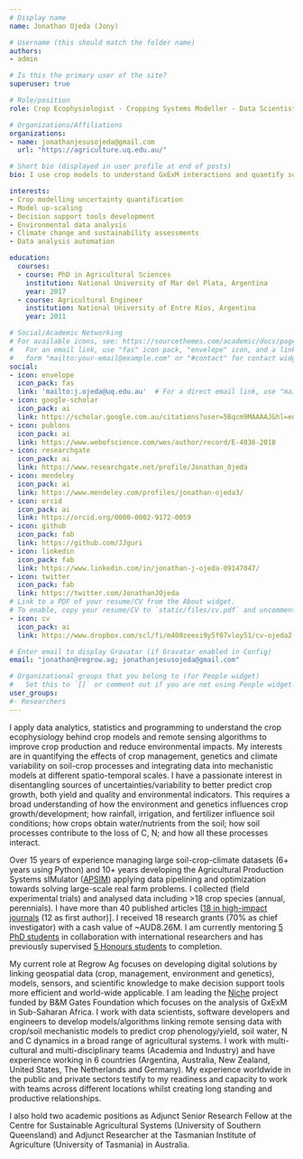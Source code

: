 ```yaml
---
# Display name
name: Jonathan Ojeda (Jony)

# Username (this should match the folder name)
authors:
- admin

# Is this the primary user of the site?
superuser: true

# Role/position
role: Crop Ecophysiologist - Cropping Systems Modeller - Data Scientist

# Organizations/Affiliations
organizations:
- name: jonathanjesusojeda@gmail.com
  url: "https://agriculture.uq.edu.au/"

# Short bio (displayed in user profile at end of posts)
bio: I use crop models to understand GxExM interactions and quantify sources of uncertainties in agricultural predictions.

interests:
- Crop modelling uncertainty quantification
- Model up-scaling
- Decision support tools development
- Environmental data analysis
- Climate change and sustainability assessments
- Data analysis automation

education:
  courses:
  - course: PhD in Agricultural Sciences
    institution: National University of Mar del Plata, Argentina
    year: 2017
  - course: Agricultural Engineer
    institution: National University of Entre Ríos, Argentina
    year: 2011

# Social/Academic Networking
# For available icons, see: https://sourcethemes.com/academic/docs/page-builder/#icons
#   For an email link, use "fas" icon pack, "envelope" icon, and a link in the
#   form "mailto:your-email@example.com" or "#contact" for contact widget.
social:
- icon: envelope
  icon_pack: fas
  link: 'mailto:j.ojeda@uq.edu.au'  # For a direct email link, use "mailto:test@example.org".
- icon: google-scholar
  icon_pack: ai
  link: https://scholar.google.com.au/citations?user=5Bqcm9MAAAAJ&hl=en
- icon: publons
  icon_pack: ai
  link: https://www.webofscience.com/wos/author/record/E-4036-2018
- icon: researchgate
  icon_pack: ai
  link: https://www.researchgate.net/profile/Jonathan_Ojeda
- icon: mendeley
  icon_pack: ai
  link: https://www.mendeley.com/profiles/jonathan-ojeda3/
- icon: orcid
  icon_pack: ai
  link: https://orcid.org/0000-0002-9172-0059
- icon: github
  icon_pack: fab
  link: https://github.com/JJguri
- icon: linkedin
  icon_pack: fab
  link: https://www.linkedin.com/in/jonathan-j-ojeda-09147047/
- icon: twitter
  icon_pack: fab
  link: https://twitter.com/JonathanJOjeda
# Link to a PDF of your resume/CV from the About widget.
# To enable, copy your resume/CV to `static/files/cv.pdf` and uncomment the lines below.
- icon: cv
  icon_pack: ai
  link: https://www.dropbox.com/scl/fi/m400zeexi9y5f07vloy51/cv-ojeda2.pdf?rlkey=299lcp105mt0cv0wiw1nw2qq1&dl=0

# Enter email to display Gravatar (if Gravatar enabled in Config)
email: "jonathan@regrow.ag; jonathanjesusojeda@gmail.com"

# Organizational groups that you belong to (for People widget)
#   Set this to `[]` or comment out if you are not using People widget.
user_groups:
#- Researchers
---
```


I apply data analytics, statistics and programming to understand the crop ecophysiology behind crop models and remote 
sensing algorithms to improve crop production and reduce environmental impacts. My interests are in quantifying the 
effects of crop management, genetics and climate variability on soil-crop processes and integrating data into mechanistic 
models at different spatio-temporal scales. I have a passionate interest in disentangling sources of uncertainties/variability 
to better predict crop growth, both yield and quality and environmental indicators. This requires a broad understanding of 
how the environment and genetics influences crop growth/development; how rainfall, irrigation, and fertilizer influence 
soil conditions; how crops obtain water/nutrients from the soil; how soil processes contribute to the loss of C, N; and 
how all these processes interact.

Over 15 years of experience managing large soil-crop-climate datasets (6+ years using Python) and 10+ years developing the Agricultural 
Production Systems sIMulator ([APSIM](https://www.apsim.info/)) applying data pipelining and optimization towards solving large-scale 
real farm problems.
I collected (field experimental trials) and analysed data including >18 crop species (annual, perennials). I have more 
than 40 published articles
[[18 in high-impact journals](/publication) (12 as first author)]. I received 18 research grants 
(70% as chief investigator) with a cash value of ~AUD8.26M. I am currently mentoring [5 PhD students](/phd) in 
collaboration with international researchers and has previously supervised [5 Honours students](/#honours) to completion.

My current role at Regrow Ag focuses on developing digital solutions by linking geospatial data (crop, management, environment and genetics), 
models, sensors, and scientific knowledge to make decision support tools more efficient and world-wide applicable. I am leading
the [Niche](https://www.regrow.ag/post/regrow-leads-5m-project-niche-to-optimize-crop-variety-placement-in-sub-saharan-africa) 
project funded by B&M Gates Foundation which focuses on the analysis of GxExM in Sub-Saharan Africa. I work with data scientists, 
software developers and engineers to develop models/algorithms linking remote sensing data with crop/soil mechanistic models to predict crop phenology/yield, 
soil water, N and C dynamics in a broad range of agricultural systems. I work with multi-cultural and multi-disciplinary teams 
(Academia and Industry) and have experience working in 6 countries 
(Argentina, Australia, New Zealand, United States, The Netherlands and Germany). My experience worldwide in 
the public and private sectors testify to my readiness and capacity to work with teams across different locations whilst creating 
long standing and productive relationships.

I also hold two academic positions as Adjunct Senior Research Fellow at the Centre for Sustainable Agricultural Systems
(University of Southern Queensland) and Adjunct Researcher at the Tasmanian Institute of Agriculture (University of Tasmania) in Australia.
